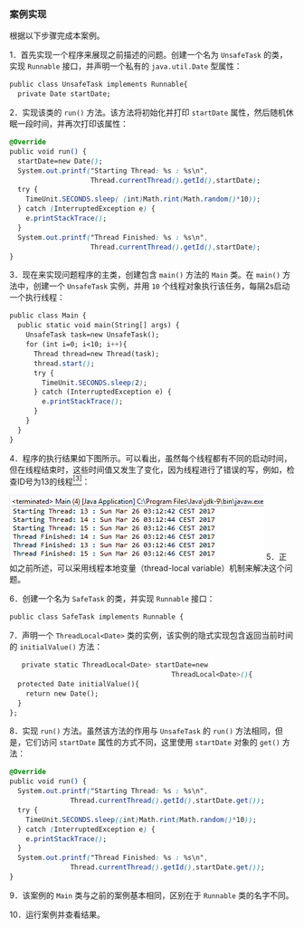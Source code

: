 ### 案例实现

根据以下步骤完成本案例。

1．首先实现一个程序来展现之前描述的问题。创建一个名为 `UnsafeTask` 的类，实现 `Runnable` 接口，并声明一个私有的 `java.util.Date` 型属性：

```css
public class UnsafeTask implements Runnable{
  private Date startDate;
```

2．实现该类的 `run()` 方法。该方法将初始化并打印 `startDate` 属性，然后随机休眠一段时间，并再次打印该属性：

```css
@Override
public void run() {
  startDate=new Date();
  System.out.printf("Starting Thread: %s : %s\n",
                    Thread.currentThread().getId(),startDate);
  try {
    TimeUnit.SECONDS.sleep( (int)Math.rint(Math.random()*10));
  } catch (InterruptedException e) {
    e.printStackTrace();
  }
  System.out.printf("Thread Finished: %s : %s\n",
                    Thread.currentThread().getId(),startDate);
}
```

3．现在来实现问题程序的主类，创建包含 `main()` 方法的 `Main` 类。在 `main()` 方法中，创建一个 `UnsafeTask` 实例，并用 `10` 个线程对象执行该任务，每隔2s启动一个执行线程：

```css
public class Main {
  public static void main(String[] args) {
    UnsafeTask task=new UnsafeTask();
    for (int i=0; i<10; i++){
      Thread thread=new Thread(task);
      thread.start();
      try {
        TimeUnit.SECONDS.sleep(2);
      } catch (InterruptedException e) {
        e.printStackTrace();
      }
    }
  }
}
```

4．程序的执行结果如下图所示。可以看出，虽然每个线程都有不同的启动时间，但在线程结束时，这些时间值又发生了变化，因为线程进行了错误的写，例如，检查ID号为13的线程<a class="my_markdown" href="['#anchor13']"><sup class="my_markdown">[3]</sup></a>：

![13.png](../images/13.png)
5．正如之前所述，可以采用线程本地变量（thread-local variable）机制来解决这个问题。

6．创建一个名为 `SafeTask` 的类，并实现 `Runnable` 接口：

```css
public class SafeTask implements Runnable {
```

7．声明一个 `ThreadLocal<Date>` 类的实例，该实例的隐式实现包含返回当前时间的 `initialValue()` 方法：

```css
   private static ThreadLocal<Date> startDate=new
                                        ThreadLocal<Date>(){
  protected Date initialValue(){
    return new Date();
  }
};
```

8．实现 `run()` 方法。虽然该方法的作用与 `UnsafeTask` 的 `run()` 方法相同，但是，它们访问 `startDate` 属性的方式不同，这里使用 `startDate` 对象的 `get()` 方法：

```css
@Override
public void run() {
  System.out.printf("Starting Thread: %s : %s\n",
               Thread.currentThread().getId(),startDate.get());
  try {
    TimeUnit.SECONDS.sleep((int)Math.rint(Math.random()*10));
  } catch (InterruptedException e) {
    e.printStackTrace();
  }
  System.out.printf("Thread Finished: %s : %s\n",
               Thread.currentThread().getId(),startDate.get());
}
```

9．该案例的 `Main` 类与之前的案例基本相同，区别在于 `Runnable` 类的名字不同。

10．运行案例并查看结果。

